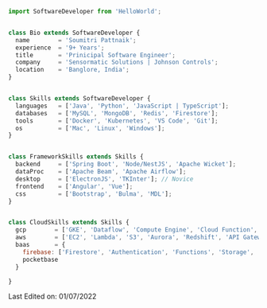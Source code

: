 <!-- <p align="center">
  <img src="https://github.com/thompsonemerson/thompsonemerson/raw/master/cover-thompson.png" />
</p>
 -->
 
```js
import SoftwareDeveloper from 'HelloWorld';


class Bio extends SoftwareDeveloper {
  name        = 'Soumitri Pattnaik';
  experience  = '9+ Years';
  title       = 'Prinicipal Software Engineer';
  company     = 'Sensormatic Solutions | Johnson Controls';
  location    = 'Banglore, India';
}


class Skills extends SoftwareDeveloper {
  languages   = ['Java', 'Python', 'JavaScript | TypeScript'];
  databases   = ['MySQL', 'MongoDB', 'Redis', 'Firestore'];
  tools       = ['Docker', 'Kubernetes', 'VS Code', 'Git'];
  os          = ['Mac', 'Linux', 'Windows'];
}


class FrameworkSkills extends Skills {
  backend     = ['Spring Boot', 'Node/NestJS', 'Apache Wicket'];
  dataProc    = ['Apache Beam', 'Apache Airflow'];
  desktop     = ['ElectronJS', 'TKInter']; // Novice
  frontend    = ['Angular', 'Vue'];
  css         = ['Bootstrap', 'Bulma', 'MDL'];
}


class CloudSkills extends Skills {
  gcp        = ['GKE', 'Dataflow', 'Compute Engine', 'Cloud Function', 'Cloud Pub/Sub', 'Cloud Composer', 'Cloud Storage', 'CloudSQL', 'Cloud Memorystore', 'BigQuery', 'Container Registry'];
  aws        = ['EC2', 'Lambda', 'S3', 'Aurora', 'Redshift', 'API Gateway'];
  baas       = {
    firebase: ['Firestore', 'Authentication', 'Functions', 'Storage', 'Hosting'],
    pocketbase
  }

}

```

Last Edited on: 01/07/2022

<!---
pattnaik-soumitri/pattnaik-soumitri is a ✨ special ✨ repository because its `README.md` (this file) appears on your GitHub profile.
You can click the Preview link to take a look at your changes.
--->
